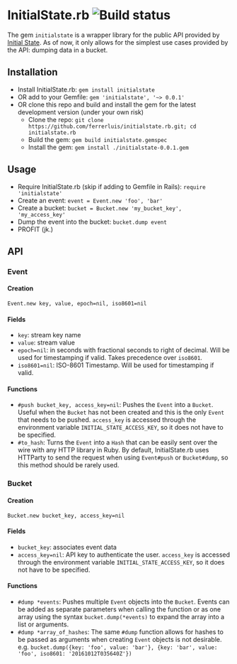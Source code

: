 # InitialState.rb ![Build status](https://travis-ci.org/ferrerluis/initialstate.rb.svg?branch=master)

The gem `initialstate` is a wrapper library for the public API provided by [Initial State](https://initialstate.com/). As of now, it only allows for the simplest use cases provided by the API: dumping data in a bucket.

## Installation
- Install InitialState.rb: `gem install initialstate`
- OR add to your Gemfile: `gem 'initialstate', '~> 0.0.1'`
- OR clone this repo and build and install the gem for the latest development version (under your own risk)
  - Clone the repo: `git clone https://github.com/ferrerluis/initialstate.rb.git; cd initialstate.rb`
  - Build the gem: `gem build initialstate.gemspec`
  - Install the gem: `gem install ./initialstate-0.0.1.gem`

## Usage
- Require InitialState.rb (skip if adding to Gemfile in Rails): `require 'initialstate'`
- Create an event: `event = Event.new 'foo', 'bar'`
- Create a bucket: `bucket = Bucket.new 'my_bucket_key', 'my_access_key'`
- Dump the event into the bucket: `bucket.dump event`
- PROFIT (jk.)

## API

### Event

#### Creation
`Event.new key, value, epoch=nil, iso8601=nil`

#### Fields
- `key`: stream key name
- `value`: stream value
- `epoch=nil`: in seconds with fractional seconds to right of decimal. Will be used for timestamping if valid. Takes precedence over `iso8601`.
- `iso8601=nil`: ISO-8601 Timestamp. Will be used for timestamping if valid.

#### Functions
- `#push bucket_key, access_key=nil`: Pushes the `Event` into a `Bucket`. Useful when the `Bucket` has not been created and this is the only `Event` that needs to be pushed. `access_key` is accessed through the environment variable `INITIAL_STATE_ACCESS_KEY`, so it does not have to be specified.
- `#to_hash`: Turns the `Event` into a `Hash` that can be easily sent over the wire with any HTTP library in Ruby. By default, InitialState.rb uses HTTParty to send the request when using `Event#push` or `Bucket#dump`, so this method should be rarely used.

### Bucket

#### Creation
`Bucket.new bucket_key, access_key=nil`

#### Fields
- `bucket_key`: associates event data
- `access_key=nil`: API key to authenticate the user. `access_key` is accessed through the environment variable `INITIAL_STATE_ACCESS_KEY`, so it does not have to be specified.

#### Functions
- `#dump *events`: Pushes multiple `Event` objects into the `Bucket`. Events can be added as separate parameters when calling the function or as one array using the syntax `bucket.dump(*events)` to expand the array into a list or arguments.
- `#dump *array_of_hashes`: The same `#dump` function allows for hashes to be passed as arguments when creating `Event` objects is not desirable. e.g. `bucket.dump({key: 'foo', value: 'bar'}, {key: 'bar', value: 'foo', iso8601: '20161012T035640Z'})`
